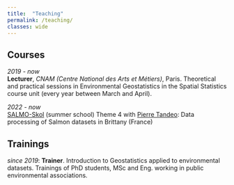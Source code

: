 ```yaml
---
title:  "Teaching"
permalink: /teaching/
classes: wide
---
```


## Courses

*2019 - now*  
**Lecturer**, *CNAM (Centre National des Arts et Métiers)*, Paris.
Theoretical and practical sessions in Environmental Geostatistics in the Spatial Statistics
course unit (every year between March and April).

*2022 - now*  
[SALMO-Skol](https://www.isblue.fr/actualites/ecole-dete-salmo-skol-27-juin-1er-juillet/) (summer school) 
Theme 4 with [Pierre Tandeo](https://tandeo.wordpress.com/): Data processing of Salmon datasets in Brittany (France)

## Trainings

*since 2019*: 
**Trainer**. 
Introduction to Geostatistics applied to environmental datasets. Trainings of PhD students, MSc and Eng. working in public environmental associations.  


